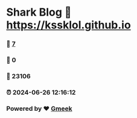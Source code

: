# Shark Blog :link: https://kssklol.github.io 
### :page_facing_up: [7](https://kssklol.github.io/tag.html) 
### :speech_balloon: 0 
### :hibiscus: 23106 
### :alarm_clock: 2024-06-26 12:16:12 
### Powered by :heart: [Gmeek](https://github.com/Meekdai/Gmeek)
